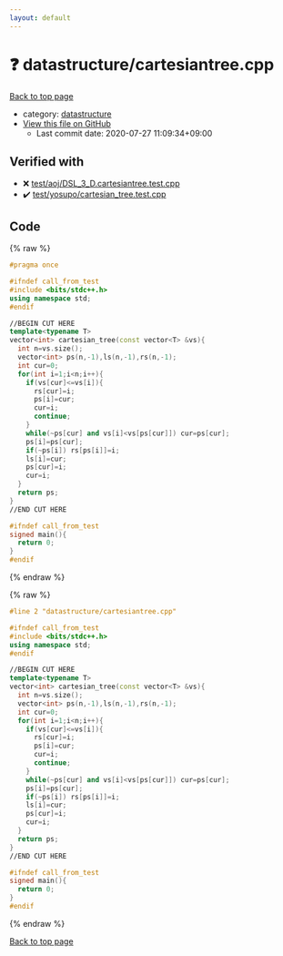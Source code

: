 ```yaml
---
layout: default
---
```


<!-- mathjax config similar to math.stackexchange -->
<script type="text/javascript" async
  src="https://cdnjs.cloudflare.com/ajax/libs/mathjax/2.7.5/MathJax.js?config=TeX-MML-AM_CHTML">
</script>
<script type="text/x-mathjax-config">
  MathJax.Hub.Config({
    TeX: { equationNumbers: { autoNumber: "AMS" }},
    tex2jax: {
      inlineMath: [ ['$','$'] ],
      processEscapes: true
    },
    "HTML-CSS": { matchFontHeight: false },
    displayAlign: "left",
    displayIndent: "2em"
  });
</script>

<script type="text/javascript" src="https://cdnjs.cloudflare.com/ajax/libs/jquery/3.4.1/jquery.min.js"></script>
<script src="https://cdn.jsdelivr.net/npm/jquery-balloon-js@1.1.2/jquery.balloon.min.js" integrity="sha256-ZEYs9VrgAeNuPvs15E39OsyOJaIkXEEt10fzxJ20+2I=" crossorigin="anonymous"></script>
<script type="text/javascript" src="../../assets/js/copy-button.js"></script>
<link rel="stylesheet" href="../../assets/css/copy-button.css" />


# :question: datastructure/cartesiantree.cpp

<a href="../../index.html">Back to top page</a>

* category: <a href="../../index.html#8dc87745f885a4cc532acd7b15b8b5fe">datastructure</a>
* <a href="{{ site.github.repository_url }}/blob/master/datastructure/cartesiantree.cpp">View this file on GitHub</a>
    - Last commit date: 2020-07-27 11:09:34+09:00




## Verified with

* :x: <a href="../../verify/test/aoj/DSL_3_D.cartesiantree.test.cpp.html">test/aoj/DSL_3_D.cartesiantree.test.cpp</a>
* :heavy_check_mark: <a href="../../verify/test/yosupo/cartesian_tree.test.cpp.html">test/yosupo/cartesian_tree.test.cpp</a>


## Code

<a id="unbundled"></a>
{% raw %}
```cpp
#pragma once

#ifndef call_from_test
#include <bits/stdc++.h>
using namespace std;
#endif

//BEGIN CUT HERE
template<typename T>
vector<int> cartesian_tree(const vector<T> &vs){
  int n=vs.size();
  vector<int> ps(n,-1),ls(n,-1),rs(n,-1);
  int cur=0;
  for(int i=1;i<n;i++){
    if(vs[cur]<=vs[i]){
      rs[cur]=i;
      ps[i]=cur;
      cur=i;
      continue;
    }
    while(~ps[cur] and vs[i]<vs[ps[cur]]) cur=ps[cur];
    ps[i]=ps[cur];
    if(~ps[i]) rs[ps[i]]=i;
    ls[i]=cur;
    ps[cur]=i;
    cur=i;
  }
  return ps;
}
//END CUT HERE

#ifndef call_from_test
signed main(){
  return 0;
}
#endif

```
{% endraw %}

<a id="bundled"></a>
{% raw %}
```cpp
#line 2 "datastructure/cartesiantree.cpp"

#ifndef call_from_test
#include <bits/stdc++.h>
using namespace std;
#endif

//BEGIN CUT HERE
template<typename T>
vector<int> cartesian_tree(const vector<T> &vs){
  int n=vs.size();
  vector<int> ps(n,-1),ls(n,-1),rs(n,-1);
  int cur=0;
  for(int i=1;i<n;i++){
    if(vs[cur]<=vs[i]){
      rs[cur]=i;
      ps[i]=cur;
      cur=i;
      continue;
    }
    while(~ps[cur] and vs[i]<vs[ps[cur]]) cur=ps[cur];
    ps[i]=ps[cur];
    if(~ps[i]) rs[ps[i]]=i;
    ls[i]=cur;
    ps[cur]=i;
    cur=i;
  }
  return ps;
}
//END CUT HERE

#ifndef call_from_test
signed main(){
  return 0;
}
#endif

```
{% endraw %}

<a href="../../index.html">Back to top page</a>

